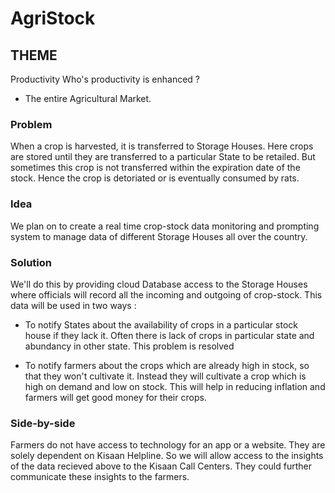 # AgriStock

## THEME
Productivity
Who's productivity is enhanced ?
- The entire Agricultural Market.

### Problem
When a crop is harvested, it is transferred to Storage Houses. Here crops are stored until they are transferred to a particular State to be retailed. But sometimes this crop is not transferred within the expiration date of the stock. Hence the crop is detoriated or is eventually consumed by rats.

### Idea
We plan on to create a real time crop-stock data monitoring and prompting system to manage data of different Storage Houses all over the country.

### Solution

We'll do this by providing cloud Database access to the Storage Houses where officials will record all the incoming and outgoing of crop-stock. This data will be used in two ways :

- To notify States about the availability of crops in a particular stock house if they lack it. Often there is lack of crops in particular state and abundancy in other state. This problem is resolved

- To notify farmers about the crops which are already high in stock, so that they won't cultivate it. Instead they will cultivate a crop which is high on demand and low on stock. This will help in reducing inflation and farmers will get good money for their crops.

### Side-by-side

Farmers do not have access to technology for an app or a website. They are solely dependent on Kisaan Helpline. So we will allow access to the insights of the data recieved above to the Kisaan Call Centers. They could further communicate these insights to the farmers.
